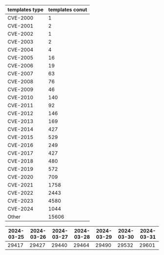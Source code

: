 | templates type | templates conut | 
| --- | --- | 
| CVE-2000 | 1 |
| CVE-2001 | 2 |
| CVE-2002 | 1 |
| CVE-2003 | 2 |
| CVE-2004 | 4 |
| CVE-2005 | 16 |
| CVE-2006 | 19 |
| CVE-2007 | 63 |
| CVE-2008 | 76 |
| CVE-2009 | 46 |
| CVE-2010 | 140 |
| CVE-2011 | 92 |
| CVE-2012 | 146 |
| CVE-2013 | 169 |
| CVE-2014 | 427 |
| CVE-2015 | 529 |
| CVE-2016 | 249 |
| CVE-2017 | 427 |
| CVE-2018 | 480 |
| CVE-2019 | 572 |
| CVE-2020 | 709 |
| CVE-2021 | 1758 |
| CVE-2022 | 2443 |
| CVE-2023 | 4580 |
| CVE-2024 | 1044 |
| Other | 15606 |


|2024-03-25 | 2024-03-26 | 2024-03-27 | 2024-03-28 | 2024-03-29 | 2024-03-30 | 2024-03-31|
|--- | ------ | ------ | ------ | ------ | ------ | ---|
|29417 | 29427 | 29440 | 29464 | 29490 | 29532 | 29601|
